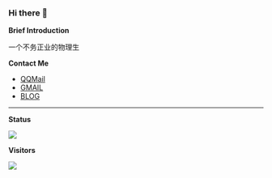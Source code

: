 ### Hi there 👋

<!--
**yuhlzu/yuhlzu** is a ✨ _special_ ✨ repository because its `README.md` (this file) appears on your GitHub profile.

Here are some ideas to get you started:

- 🔭 I’m currently working on ...
- 🌱 I’m currently learning ...
- 👯 I’m looking to collaborate on ...
- 🤔 I’m looking for help with ...
- 💬 Ask me about ...
- 📫 How to reach me: ...
- 😄 Pronouns: ...
- ⚡ Fun fact: ...
-->

**Brief Introduction**

一个不务正业的物理生

**Contact Me**

- [QQMail](mailto:yuhldr@qq.com)
- [GMAIL](mailto:yuhldr@gmail.com)
- [BLOG](https://yuhlzu.github.io/)

- - -

**Status**

![](https://github-readme-stats.vercel.app/api?username=yuhlzu)

**Visitors**

![](https://count.getloli.com/get/@yuhlzu?theme=rule34)
